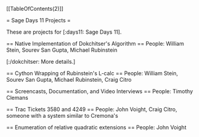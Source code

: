 [[TableOfContents(2)]]

= Sage Days 11 Projects =

These are projects for [:days11: Sage Days 11].


== Native Implementation of Dokchitser's Algorithm ==
People: William Stein, Sourev San Gupta, Michael Rubinstein

[:/dokchitser: More details.]

== Cython Wrapping of Rubinstein's L-calc ==
People: William Stein, Sourev San Gupta, Michael Rubinstein, Craig Citro

== Screencasts, Documentation, and Video Interviews ==
People: Timothy Clemans

== Trac Tickets 3580 and 4249 ==
People: John Voight, Craig Citro, someone with a system similar to Cremona's

== Enumeration of relative quadratic extensions ==
People: John Voight
